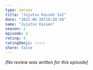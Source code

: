 ```yaml
---
type: series
title: "Jujutsu Kaisen 1x2"
date: "2022-06-26T19:28:58"
name: "Jujutsu Kaisen"
season: 1
episode: 2
rating: 4
ratingEmoji: ⭐️⭐️⭐️⭐️
share: false
---
```


*[No review was written for this episode]*
